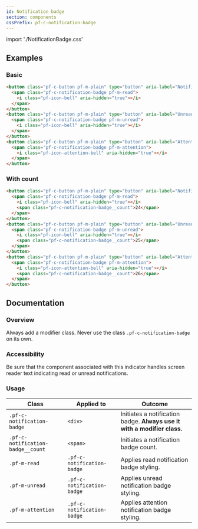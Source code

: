 ```yaml
---
id: Notification badge
section: components
cssPrefix: pf-c-notification-badge
---
```

import './NotificationBadge.css'

## Examples

### Basic

```html
<button class="pf-c-button pf-m-plain" type="button" aria-label="Notifications">
  <span class="pf-c-notification-badge pf-m-read">
    <i class="pf-icon-bell" aria-hidden="true"></i>
  </span>
</button>
<button class="pf-c-button pf-m-plain" type="button" aria-label="Unread notifications">
  <span class="pf-c-notification-badge pf-m-unread">
    <i class="pf-icon-bell" aria-hidden="true"></i>
  </span>
</button>
<button class="pf-c-button pf-m-plain" type="button" aria-label="Attention notifications">
  <span class="pf-c-notification-badge pf-m-attention">
    <i class="pf-icon-attention-bell" aria-hidden="true"></i>
  </span>
</button>
```

### With count

```html
<button class="pf-c-button pf-m-plain" type="button" aria-label="Notifications">
  <span class="pf-c-notification-badge pf-m-read">
    <i class="pf-icon-bell" aria-hidden="true"></i>
    <span class="pf-c-notification-badge__count">24</span>
  </span>
</button>
<button class="pf-c-button pf-m-plain" type="button" aria-label="Unread notifications">
  <span class="pf-c-notification-badge pf-m-unread">
    <i class="pf-icon-bell" aria-hidden="true"></i>
    <span class="pf-c-notification-badge__count">25</span>
  </span>
</button>
<button class="pf-c-button pf-m-plain" type="button" aria-label="Attention notifications">
  <span class="pf-c-notification-badge pf-m-attention">
    <i class="pf-icon-attention-bell" aria-hidden="true"></i>
    <span class="pf-c-notification-badge__count">26</span>
  </span>
</button>
```

## Documentation

### Overview

Always add a modifier class. Never use the class `.pf-c-notification-badge` on its own.

### Accessibility

Be sure that the component associated with this indicator handles screen reader text indicating read or unread notifications.

### Usage

| Class                             | Applied to                 | Outcome                                                                  |
| --------------------------------- | -------------------------- | ------------------------------------------------------------------------ |
| `.pf-c-notification-badge`        | `<div>`                    | Initiates a notification badge. **Always use it with a modifier class.** |
| `.pf-c-notification-badge__count` | `<span>`                   | Initiates a notification badge count.                                    |
| `.pf-m-read`                      | `.pf-c-notification-badge` | Applies read notification badge styling.                                 |
| `.pf-m-unread`                    | `.pf-c-notification-badge` | Applies unread notification badge styling.                               |
| `.pf-m-attention`                 | `.pf-c-notification-badge` | Applies attention notification badge styling.                            |
